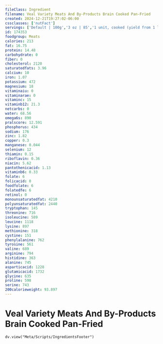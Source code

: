```yaml
---
fileClass: Ingredient
filename: Veal Variety Meats And By-Products Brain Cooked Pan-Fried
created: 2024-12-21T19:27:02-06:00
cssclasses: ['nutFact']
servings: ['Default | 100g','3 oz | 85','1 unit, cooked (yield from 1 lb raw meat) | 330']
id: 174353
foodgroup: Meats
calories: 213
fat: 16.75
protein: 14.48
carbohydrate: 0
fiber: 0
cholesterol: 2120
saturatedfats: 3.96
calcium: 10
iron: 1.07
potassium: 472
magnesium: 18
vitaminaiu: 0
vitaminarae: 0
vitaminc: 15
vitaminb12: 21.3
netcarbs: 0
water: 68.56
omega6s: 890
pralscore: 12.591
phosphorus: 434
sodium: 176
zinc: 1.82
copper: 0.3
manganese: 0.044
selenium: 12
thiamin: 0.15
riboflavin: 0.36
niacin: 5.62
pantothenicacid: 1.13
vitaminb6: 0.33
folate: 6
folicacid: 0
foodfolate: 6
folatedfe: 6
retinol: 0
monounsaturatedfat: 4210
polyunsaturatedfat: 2440
tryptophan: 145
threonine: 716
isoleucine: 589
leucine: 1118
lysine: 897
methionine: 318
cystine: 151
phenylalanine: 762
tyrosine: 561
valine: 689
arginine: 794
histidine: 363
alanine: 745
asparticacid: 1228
glutamicacid: 1732
glycine: 635
proline: 598
serine: 743
200calorieweight: 93.897
---
```


# Veal Variety Meats And By-Products Brain Cooked Pan-Fried

```dataviewjs
dv.view("Meta/Scripts/IngredientsFooter")
```